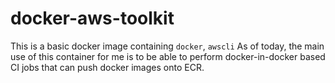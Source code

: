 # docker-aws-toolkit

This is a basic docker image containing `docker`, `awscli`
As of today, the main use of this container for me is to be able to perform docker-in-docker based CI jobs that can push docker images onto ECR.
